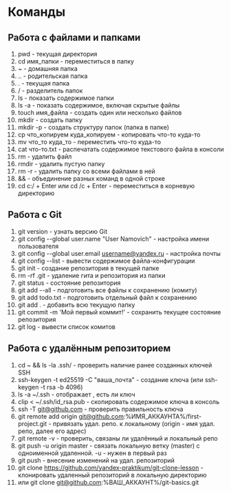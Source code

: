 # Команды

## Работа с файлами и папками

1. pwd - текущая директория
2. cd имя_папки - переместиться в папку
3. ~ - домашняя папка
4. .. - родительская папка
5. . - текущая папка
6. / - разделитель папок 
7. ls - показать содержимое папки
8. ls -a - показать содержимое, включая скрытые файлы
9. touch имя_файла - создать один или несколько файлов
10. mkdir - создать папку 
11. mkdir -p - создать структуру папок (папка в папке) 
12. cp что_копируем куда_копируем - копировать что-то куда-то 
13. mv что_то куда_то - переместить что-то куда-то 
14. cat что-то.txt - распечатать содержимое текстового файла в консоли 
15. rm - удалить файл
16. rmdir - удалить пустую папку
17. rm -r - удалить папку со всеми файлами в ней
18. && - объединение разных команд в одной строке
19. cd c:/ + Enter или cd /c + Enter - переместиться в корневую директорию

## Работа с Git

1. git version - узнать версию Git 
2. git config --global user.name "User Namovich" - настройка имени пользователя
3. git config --global user.email username@yandex.ru - настройка почты
4. git config --list - вывести содержимое файла-конфигурации
5. git init - создание репозитория в текущей папке
6. rm -rf .git - удаление гита и репозитория из папки 
7. git status - состояние репозитория
8. git add --all - подготовить все файлы к сохранению (комиту) 
9. git add todo.txt - подготовить отдельный файл к сохранению 
10. git add . - добавить всю текущую папку 
11. git commit -m 'Мой первый коммит!' - сохранить текущее состояние репозитория
12. git log - вывести список комитов 

## Работа с удалённым репозиторием

1. cd ~ && ls -la .ssh/ - проверить наличие ранее созданных ключей SSH 
2. ssh-keygen -t ed25519 -C "ваша_почта" - создание ключа (или ssh-keygen -t rsa -b 4096)
3.  ls -a ~/.ssh - отображает , есть ли ключ
4. clip < ~/.ssh/id_rsa.pub - скопировать содержимое ключа в консоль
5. ssh -T git@github.com - проверить правильность ключа 
6. git remote add origin git@github.com:%ИМЯ_АККАУНТА%/first-project.git - привязать удал. репо. к локальному (origin - имя удал. репо, далее его адрес) 
7. git remote -v - проверить, связаны ли удалённый и локальный репо 
8. git push -u origin master - связать локальную ветку (master) с одноименной удаленной. -u - нужен в первый раз 
9. git push - внесение изменений на удал. репозиторий
10. git clone https://github.com/yandex-praktikum/git-clone-lesson - клонировать удаленный репозиторий в локальную директорию 
11. или git clone git@github.com:%ВАШ_АККАУНТ%/git-basics.git
